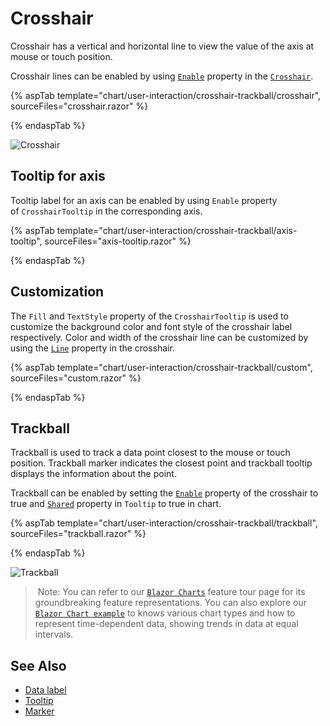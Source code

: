 # Crosshair

Crosshair has a vertical and horizontal line to view the value of the axis at mouse or touch position.

Crosshair lines can be enabled by using [`Enable`](https://help.syncfusion.com/cr/blazor/Syncfusion.Blazor.Charts.ChartCrosshairSettings.html#Syncfusion_Blazor_Charts_ChartCrosshairSettings_Enable)
property in the [`Crosshair`](https://help.syncfusion.com/cr/blazor/Syncfusion.Blazor.Grids.GridEvents-1.html#Syncfusion_Blazor_Grids_GridEvents_1_OnActionFailure).

{% aspTab template="chart/user-interaction/crosshair-trackball/crosshair", sourceFiles="crosshair.razor" %}

{% endaspTab %}

![Crosshair](images/crosshair/crosshair-razor.png)

## Tooltip for axis

Tooltip label for an axis can be enabled by using `Enable` property of `CrosshairTooltip` in the corresponding axis.

{% aspTab template="chart/user-interaction/crosshair-trackball/axis-tooltip", sourceFiles="axis-tooltip.razor" %}

{% endaspTab %}

## Customization

The `Fill` and `TextStyle` property of the `CrosshairTooltip` is used to customize the background color and font style of the crosshair label respectively. Color and width of the crosshair line can be customized by using the
[`Line`](https://help.syncfusion.com/cr/blazor/Syncfusion.Blazor.Charts.ChartCrosshairSettings.html#Syncfusion_Blazor_Charts_ChartCrosshairSettings_Line) property in the crosshair.

{% aspTab template="chart/user-interaction/crosshair-trackball/custom", sourceFiles="custom.razor" %}

{% endaspTab %}

## Trackball

Trackball is used to track a data point closest to the mouse or touch position. Trackball marker indicates the
closest point and trackball tooltip displays the information about the point.

Trackball can be enabled by setting the [`Enable`](https://help.syncfusion.com/cr/blazor/Syncfusion.Blazor.Charts.ChartCrosshairSettings.html#Syncfusion_Blazor_Charts_ChartCrosshairSettings_Enable) property of the crosshair to true and
[`Shared`](https://help.syncfusion.com/cr/blazor/Syncfusion.Blazor.Charts.ChartTooltipSettings.html#Syncfusion_Blazor_Charts_ChartTooltipSettings_Shared) property in `Tooltip` to true in chart.

{% aspTab template="chart/user-interaction/crosshair-trackball/trackball", sourceFiles="trackball.razor" %}

{% endaspTab %}

![Trackball](images/crosshair/trackball-razor.png)

> Note: You can refer to our [`Blazor Charts`](https://www.syncfusion.com/blazor-components/blazor-charts) feature tour page for its groundbreaking feature representations. You can also explore our [`Blazor Chart example`](https://blazor.syncfusion.com/demos/chart/line?theme=bootstrap4) to knows various chart types and how to represent time-dependent data, showing trends in data at equal intervals.

## See Also

* [Data label](./data-labels)
* [Tooltip](./tool-tip)
* [Marker](./data-markers)